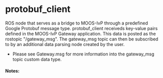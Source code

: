 # protobuf_client

ROS node that serves as a bridge to MOOS-IvP through a predefined Google Protobuf message type. protobuf_client receiveds key-value pairs defined in the MOOS-IvP Gateway application. This data is posted as the rostopic "/gateway_msg". The gateway_msg topic can then be subscribed to by an additional data parsing node created by the user.
* Please see Gateway.msg for more information into the gateway_msg topic custom data type. 

#### Notes:
